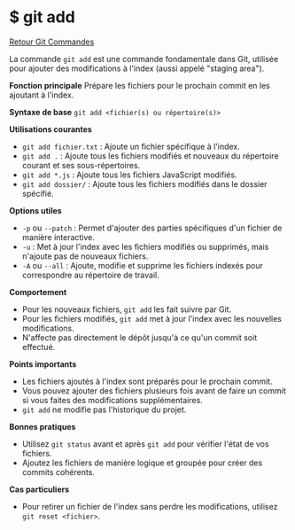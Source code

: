 # $ git add

[Retour Git Commandes](./git_commandes.md)

La commande `git add` est une commande fondamentale dans Git, utilisée pour ajouter des modifications à l'index (aussi appelé "staging area").

**Fonction principale** 
Prépare les fichiers pour le prochain commit en les ajoutant à l'index.

**Syntaxe de base** 
`git add <fichier(s) ou répertoire(s)>`

**Utilisations courantes** 

- `git add fichier.txt` : Ajoute un fichier spécifique à l'index.
- `git add .` : Ajoute tous les fichiers modifiés et nouveaux du répertoire courant et ses sous-répertoires.
- `git add *.js` : Ajoute tous les fichiers JavaScript modifiés.
- `git add dossier/` : Ajoute tous les fichiers modifiés dans le dossier spécifié.

**Options utiles** 

- `-p` ou `--patch` : Permet d'ajouter des parties spécifiques d'un fichier de manière interactive.
- `-u` : Met à jour l'index avec les fichiers modifiés ou supprimés, mais n'ajoute pas de nouveaux fichiers.
- `-A` ou `--all` : Ajoute, modifie et supprime les fichiers indexés pour correspondre au répertoire de travail.

**Comportement** 

- Pour les nouveaux fichiers, `git add` les fait suivre par Git.
- Pour les fichiers modifiés, `git add` met à jour l'index avec les nouvelles modifications.
- N'affecte pas directement le dépôt jusqu'à ce qu'un commit soit effectué.

**Points importants** 

- Les fichiers ajoutés à l'index sont préparés pour le prochain commit.
- Vous pouvez ajouter des fichiers plusieurs fois avant de faire un commit si vous faites des modifications supplémentaires.
- `git add` ne modifie pas l'historique du projet.

**Bonnes pratiques** 

- Utilisez `git status` avant et après `git add` pour vérifier l'état de vos fichiers.
- Ajoutez les fichiers de manière logique et groupée pour créer des commits cohérents.

**Cas particuliers** 

- Pour retirer un fichier de l'index sans perdre les modifications, utilisez `git reset <fichier>`.